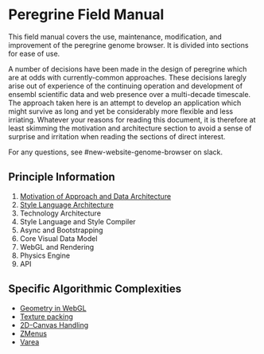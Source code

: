 # Peregrine Field Manual

This field manual covers the use, maintenance, modification, and improvement of the peregrine genome browser. It is divided into sections for ease of use.

A number of decisions have been made in the design of peregrine which are at odds with currently-common approaches. These decisions laregly arise out of experience of the continuing operation and development of ensembl scientific data and web presence over a multi-decade timescale. The approach taken here is an attempt to develop an application which might survive as long and yet be considerably more flexible and less irriating. Whatever your reasons for reading this document, it is therefore at least skimming the motivation and architecture section to avoid a sense of surprise and irritation when reading the sections of direct interest.

For any questions, see #new-website-genome-browser on slack.

## Principle Information

1. [Motivation of Approach and Data Architecture](motivation.md)
2. [Style Language Architecture](style-arch.md)
2. Technology Architecture
3. Style Language and Style Compiler
4. Async and Bootstrapping
5. Core Visual Data Model
6. WebGL and Rendering
7. Physics Engine
8. API

## Specific Algorithmic Complexities

* [Geometry in WebGL](geometry.md)
* [Texture packing](alloc.md)
* [2D-Canvas Handling](canvas.md)
* [ZMenus](zmenu.md)
* [Varea](varea.md)
